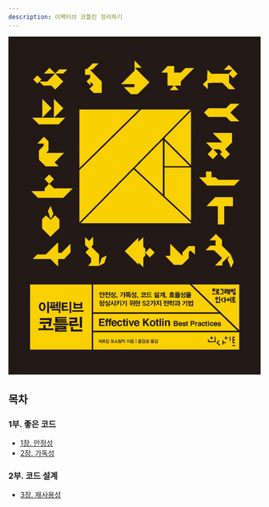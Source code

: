 ```yaml
---
description: 이펙티브 코틀린 정리하기
---
```


[![이펙티브 코틀린(2022)](./effective-kotlin-cover.jpeg)](http://www.yes24.com/Product/Goods/106225986)

## 목차

### 1부. 좋은 코드

* [1장. 안정성](./chapter1/index.md)
* [2장. 가독성](./chapter2/index.md)

### 2부. 코드 설계
* [3장. 재사용성](./chapter3/index.md)